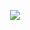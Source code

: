 <br><br>
<p align="center">
  <img src="https://readme-typing-svg.demolab.com/?lines=Hello+my+name+is+JuHee+Kim;Welcome+to+oochoo's+GitHub!;oochoo+GitHub;&font=Oleo+Script&color=ccccff&size=42&center=true&vCenter=true&width=500&height=72&duration=4000&pause=1000">
</p>
